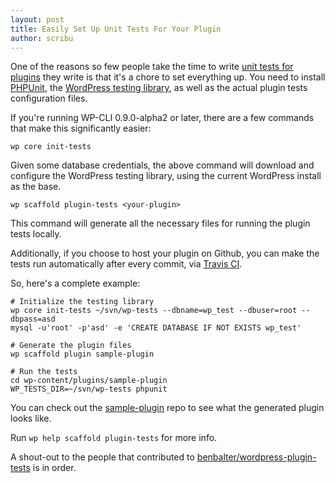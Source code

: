 ```yaml
---
layout: post
title: Easily Set Up Unit Tests For Your Plugin
author: scribu
---
```

One of the reasons so few people take the time to write [unit tests for plugins][3] they write is that it's a chore to set everything up. You need to install [PHPUnit][4], the [WordPress testing library][5], as well as the actual plugin tests configuration files.

If you're running WP-CLI 0.9.0-alpha2 or later, there are a few commands that make this significantly easier:

	wp core init-tests

Given some database credentials, the above command will download and configure the WordPress testing library, using the current WordPress install as the base.

	wp scaffold plugin-tests <your-plugin>

This command will generate all the necessary files for running the plugin tests locally.

Additionally, if you choose to host your plugin on Github, you can make the tests run automatically after every commit, via [Travis CI][1].

So, here's a complete example:

	# Initialize the testing library
	wp core init-tests ~/svn/wp-tests --dbname=wp_test --dbuser=root --dbpass=asd
	mysql -u'root' -p'asd' -e 'CREATE DATABASE IF NOT EXISTS wp_test'

	# Generate the plugin files
	wp scaffold plugin sample-plugin

	# Run the tests
	cd wp-content/plugins/sample-plugin
	WP_TESTS_DIR=~/svn/wp-tests phpunit

You can check out the [sample-plugin][2] repo to see what the generated plugin looks like.

Run `wp help scaffold plugin-tests` for more info.

A shout-out to the people that contributed to [benbalter/wordpress-plugin-tests][6] is in order.

[1]: http://about.travis-ci.org
[2]: https://github.com/wp-cli/sample-plugin
[3]: http://wordpress.tv/2011/08/20/nikolay-bachiyski-unit-testing-will-change-your-life/
[4]: http://www.phpunit.de/manual/current/en/automating-tests.html
[5]: http://make.wordpress.org/core/handbook/automated-testing/
[6]: https://github.com/benbalter/wordpress-plugin-tests/contributors
